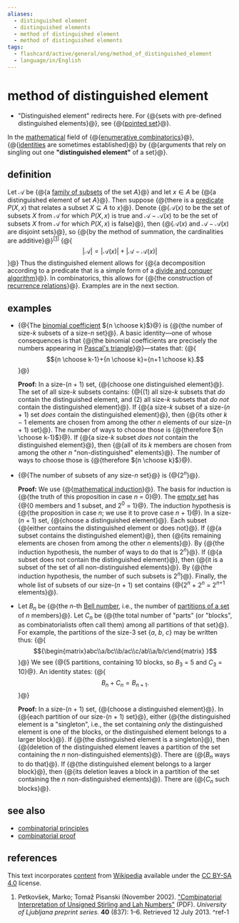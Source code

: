 ```yaml
---
aliases:
  - distinguished element
  - distinguished elements
  - method of distinguished element
  - method of distinguished elements
tags:
  - flashcard/active/general/eng/method_of_distinguished_element
  - language/in/English
---
```


# method of distinguished element

- "Distinguished element" redirects here. For {@{sets with pre-defined distinguished elements}@}, see {@{[pointed set](pointed%20set.md)}@}. <!--SR:!2029-06-26,1335,350!2029-07-27,1361,350-->

In the [mathematical](mathematics.md) field of {@{[enumerative combinatorics](enumerative%20combinatorics.md)}@}, {@{[identities](identity%20(mathematics).md) are sometimes established}@} by {@{arguments that rely on singling out one __"distinguished element"__ of a set}@}. <!--SR:!2025-11-13,307,330!2029-08-01,1365,350!2029-07-03,1341,350-->

## definition

Let ${\mathcal {A} }$ be {@{a [family of subsets](family%20of%20sets.md) of the set $A$}@} and let $x\in A$ be {@{a distinguished element of set $A$}@}. Then suppose {@{there is a [predicate](predicate%20(mathematical%20logic).md) $P(X,x)$ that relates a subset $X\subseteq A$ to $x$}@}. Denote {@{${\mathcal {A} }(x)$ to be the set of subsets $X$ from ${\mathcal {A} }$ for which $P(X,x)$ is true and ${\mathcal {A} }-\mathcal A(x)$ to be the set of subsets $X$ from ${\mathcal {A} }$ for which $P(X,x)$ is false}@}, then {@{${\mathcal {A} }(x)$ and ${\mathcal {A} }-\mathcal A(x)$ are disjoint sets}@}, so {@{by the method of summation, the cardinalities are additive}@}<sup>[\[1\]](#^ref-1)</sup> {@{$$|{\mathcal {A} }|=|{\mathcal {A} }(x)|+|{\mathcal {A} }-\mathcal A(x)|$$}@} Thus the distinguished element allows for {@{a decomposition according to a predicate that is a simple form of a [divide and conquer algorithm](divide-and-conquer%20algorithm.md)}@}. In combinatorics, this allows for {@{the construction of [recurrence relations](recurrence%20relation.md)}@}. Examples are in the next section. <!--SR:!2028-06-27,970,330!2025-11-12,306,330!2029-08-11,1373,350!2029-07-15,1351,350!2029-08-30,1389,350!2025-11-13,307,330!2029-08-13,1375,350!2029-08-24,1384,350!2025-11-26,23,369-->

## examples

- {@{The [binomial coefficient](binomial%20coefficient.md) ${n \choose k}$}@} is {@{the number of size-_k_ subsets of a size-_n_ set}@}. A basic identity—one of whose consequences is that {@{the binomial coefficients are precisely the numbers appearing in [Pascal's triangle](pascal's%20triangle.md)}@}—states that: {@{$${n \choose k-1}+{n \choose k}={n+1 \choose k}.$$}@} <p> __Proof:__ In a size-(_n_ + 1) set, {@{choose one distinguished element}@}. The set of all size-_k_ subsets contains: {@{(1) all size-_k_ subsets that _do_ contain the distinguished element, and (2) all size-_k_ subsets that _do not_ contain the distinguished element}@}. If {@{a size-_k_ subset of a size-(_n_ + 1) set _does_ contain the distinguished element}@}, then {@{its other _k_ − 1 elements are chosen from among the other _n_ elements of our size-(_n_ + 1) set}@}. The number of ways to choose those is {@{therefore ${n \choose k-1}$}@}. If {@{a size-_k_ subset _does not_ contain the distinguished element}@}, then {@{all of its _k_ members are chosen from among the other _n_ "non-distinguished" elements}@}. The number of ways to choose those is {@{therefore ${n \choose k}$}@}. <!--SR:!2025-11-11,305,330!2029-07-15,1350,350!2029-07-31,1364,350!2029-06-27,1336,350!2025-11-13,307,330!2029-07-26,1360,350!2029-07-23,1358,350!2029-07-24,1358,350!2029-08-14,1376,350!2029-08-25,1385,350!2025-11-13,307,330!2029-08-04,1367,350-->

- {@{The number of subsets of any size-_n_ set}@} is {@{2<sup>_n_</sup>}@}. <p> __Proof:__ We use {@{[mathematical induction](mathematical%20induction.md)}@}. The basis for induction is {@{the truth of this proposition in case _n_ = 0}@}. The [empty set](empty%20set.md) has {@{0 members and 1 subset, and 2<sup>0</sup> = 1}@}. The induction hypothesis is {@{the proposition in case _n_; we use it to prove case _n_ + 1}@}. In a size-(_n_ + 1) set, {@{choose a distinguished element}@}. Each subset {@{either contains the distinguished element or does not}@}. If {@{a subset contains the distinguished element}@}, then {@{its remaining elements are chosen from among the other _n_ elements}@}. By {@{the induction hypothesis, the number of ways to do that is 2<sup>_n_</sup>}@}. If {@{a subset does not contain the distinguished element}@}, then {@{it is a subset of the set of all non-distinguished elements}@}. By {@{the induction hypothesis, the number of such subsets is 2<sup>_n_</sup>}@}. Finally, the whole list of subsets of our size-(_n_ + 1) set contains {@{2<sup>_n_</sup> + 2<sup>_n_</sup> = 2<sup>_n_+1</sup> elements}@}. <!--SR:!2029-07-13,1349,350!2029-07-14,1350,350!2026-09-04,311,290!2025-11-12,306,330!2029-08-12,1374,350!2029-08-23,1383,350!2029-08-08,1371,350!2029-06-21,1330,350!2029-08-17,1378,350!2029-08-29,1388,350!2029-08-02,1366,350!2029-07-25,1359,350!2025-11-11,305,330!2029-07-05,1342,350!2029-08-16,1377,350-->

- Let _B_<sub>_n_</sub> be {@{the _n_-th [Bell number](bell%20number.md), i.e., the number of [partitions of a set](partition%20of%20a%20set.md) of _n_ members}@}. Let _C_<sub>_n_</sub> be {@{the total number of "parts" (or "blocks", as combinatorialists often call them) among all partitions of that set}@}. For example, the partitions of the size-3 set {_a_, _b_, _c_} may be written thus: {@{$${\begin{matrix}abc\\a/bc\\b/ac\\c/ab\\a/b/c\end{matrix} }$$}@} We see {@{5 partitions, containing 10 blocks, so _B_<sub>3</sub> = 5 and _C_<sub>3</sub> = 10}@}. An identity states: {@{$$B_{n}+C_{n}=B_{n+1}.$$}@} <p> __Proof:__ In a size-(_n_ + 1) set, {@{choose a distinguished element}@}. In {@{each partition of our size-(_n_ + 1) set}@}, either {@{the distinguished element is a "singleton", i.e., the set containing _only_ the distinguished element is one of the blocks, or the distinguished element belongs to a larger block}@}. If {@{the distinguished element is a singleton}@}, then {@{deletion of the distinguished element leaves a partition of the set containing the _n_ non-distinguished elements}@}. There are {@{_B_<sub>_n_</sub> ways to do that}@}. If {@{the distinguished element belongs to a larger block}@}, then {@{its deletion leaves a block in a partition of the set containing the _n_ non-distinguished elements}@}. There are {@{_C_<sub>_n_</sub> such blocks}@}. <!--SR:!2025-11-11,305,330!2028-06-23,967,330!2029-07-06,1344,350!2029-07-16,1351,350!2029-07-11,1348,350!2029-08-18,1379,350!2029-08-03,1366,350!2028-08-09,1003,330!2029-07-12,1349,350!2026-03-13,366,290!2029-07-29,1362,350!2029-08-09,1372,350!2026-07-02,427,290!2025-11-12,306,330-->

## see also

- [combinatorial principles](combinatorial%20principles.md)
- [combinatorial proof](combinatorial%20proof.md)

## references

This text incorporates [content](https://en.wikipedia.org/wiki/method_of_distinguished_element) from [Wikipedia](Wikipedia.md) available under the [CC BY-SA 4.0](https://creativecommons.org/licenses/by-sa/4.0/) license.

1. Petkovšek, Marko; Tomaž Pisanski (November 2002). ["Combinatorial Interpretation of Unsigned Stirling and Lah Numbers"](http://www.imfm.si/preprinti/PDF/00837.pdf) (PDF). _University of Ljubljana preprint series_. __40__ (837): 1–6. Retrieved 12 July 2013. <a id="^ref-1"></a>^ref-1
